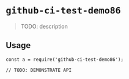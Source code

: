 
# `github-ci-test-demo86`

> TODO: description

## Usage

```
const a = require('github-ci-test-demo86');

// TODO: DEMONSTRATE API
```

